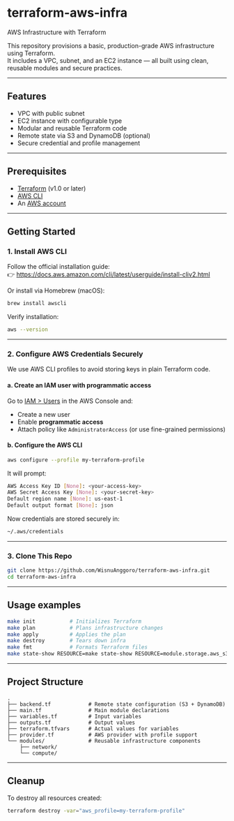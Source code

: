 # terraform-aws-infra
AWS Infrastructure with Terraform

This repository provisions a basic, production-grade AWS infrastructure using Terraform.  
It includes a VPC, subnet, and an EC2 instance — all built using clean, reusable modules and secure practices.

---

## Features

- VPC with public subnet
- EC2 instance with configurable type
- Modular and reusable Terraform code
- Remote state via S3 and DynamoDB (optional)
- Secure credential and profile management

---

## Prerequisites

- [Terraform](https://developer.hashicorp.com/terraform/downloads) (v1.0 or later)
- [AWS CLI](https://docs.aws.amazon.com/cli/latest/userguide/install-cliv2.html)
- An [AWS account](https://aws.amazon.com/)

---

## Getting Started

### 1. Install AWS CLI

Follow the official installation guide:  
👉 https://docs.aws.amazon.com/cli/latest/userguide/install-cliv2.html

Or install via Homebrew (macOS):

```bash
brew install awscli
```

Verify installation:

```bash
aws --version
```

---

### 2. Configure AWS Credentials Securely

We use AWS CLI profiles to avoid storing keys in plain Terraform code.

#### a. Create an IAM user with programmatic access

Go to [IAM > Users](https://console.aws.amazon.com/iamv2/home#/users) in the AWS Console and:

- Create a new user
- Enable **programmatic access**
- Attach policy like `AdministratorAccess` (or use fine-grained permissions)

#### b. Configure the AWS CLI

```bash
aws configure --profile my-terraform-profile
```

It will prompt:

```bash
AWS Access Key ID [None]: <your-access-key>
AWS Secret Access Key [None]: <your-secret-key>
Default region name [None]: us-east-1
Default output format [None]: json
```

Now credentials are stored securely in:

```bash
~/.aws/credentials
```

---

### 3. Clone This Repo

```bash
git clone https://github.com/WisnuAnggoro/terraform-aws-infra.git
cd terraform-aws-infra
```

---

## Usage examples

```bash
make init           # Initializes Terraform
make plan           # Plans infrastructure changes
make apply          # Applies the plan
make destroy        # Tears down infra
make fmt            # Formats Terraform files
make state-show RESOURCE=make state-show RESOURCE=module.storage.aws_s3_bucket.my_bucket
```


---

## Project Structure

```plaintext
.
├── backend.tf            # Remote state configuration (S3 + DynamoDB)
├── main.tf               # Main module declarations
├── variables.tf          # Input variables
├── outputs.tf            # Output values
├── terraform.tfvars      # Actual values for variables
├── provider.tf           # AWS provider with profile support
└── modules/              # Reusable infrastructure components
    ├── network/
    └── compute/
```

---

## Cleanup

To destroy all resources created:

```bash
terraform destroy -var="aws_profile=my-terraform-profile"
```



